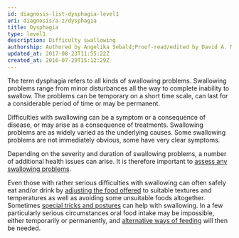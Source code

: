 ```yaml
---
id: diagnosis-list-dysphagia-level1
uri: diagnosis/a-z/dysphagia
title: Dysphagia
type: level1
description: Difficulty swallowing
authorship: Authored by Angelika Sebald;Proof-read/edited by David A. Mitchell
updated_at: 2017-08-23T11:55:22Z
created_at: 2016-07-29T15:12:29Z
---
```


<p>The term dysphagia refers to all kinds of swallowing problems.
    Swallowing problems range from minor disturbances all the
    way to complete inability to swallow. The problems can be
    temporary on a short time scale, can last for a considerable
    period of time or may be permanent.</p>
<p>Difficulties with swallowing can be a symptom or a consequence
    of disease, or may arise as a consequence of treatments.
    Swallowing problems are as widely varied as the underlying
    causes. Some swallowing problems are not immediately obvious,
    some have very clear symptoms.</p>
<p>Depending on the severity and duration of swallowing problems,
    a number of additional health issues can arise. It is therefore
    important to <a href="/help/salt">assess any swallowing problems</a>.</p>
<p>Even those with rather serious difficulties with swallowing can
    often safely eat and/or drink by <a href="/help/oral-food">adjusting the food offered</a>    to suitable textures and temperatures as well as avoiding
    some unsuitable foods altogether. Sometimes <a href="/help/salt">special tricks and postures</a>    can help with swallowing. In a few particularly serious circumstances
    oral food intake may be impossible, either temporarily or
    permanently, and <a href="/help/non-oral-food">alternative ways of feeding</a>    will then be needed.</p>
